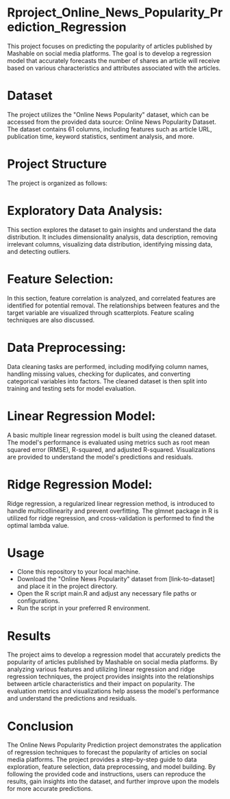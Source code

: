 # Rproject_Online_News_Popularity_Prediction_Regression

This project focuses on predicting the popularity of articles published by Mashable on social media platforms. The goal is to develop a regression model that accurately forecasts the number of shares an article will receive based on various characteristics and attributes associated with the articles.

# Dataset
The project utilizes the "Online News Popularity" dataset, which can be accessed from the provided data source: Online News Popularity Dataset. The dataset contains 61 columns, including features such as article URL, publication time, keyword statistics, sentiment analysis, and more.

# Project Structure
The project is organized as follows:

# Exploratory Data Analysis: 
This section explores the dataset to gain insights and understand the data distribution. It includes dimensionality analysis, data description, removing irrelevant columns, visualizing data distribution, identifying missing data, and detecting outliers.

# Feature Selection: 
In this section, feature correlation is analyzed, and correlated features are identified for potential removal. The relationships between features and the target variable are visualized through scatterplots. Feature scaling techniques are also discussed.

# Data Preprocessing: 
Data cleaning tasks are performed, including modifying column names, handling missing values, checking for duplicates, and converting categorical variables into factors. The cleaned dataset is then split into training and testing sets for model evaluation.

# Linear Regression Model: 
A basic multiple linear regression model is built using the cleaned dataset. The model's performance is evaluated using metrics such as root mean squared error (RMSE), R-squared, and adjusted R-squared. Visualizations are provided to understand the model's predictions and residuals.

# Ridge Regression Model: 
Ridge regression, a regularized linear regression method, is introduced to handle multicollinearity and prevent overfitting. The glmnet package in R is utilized for ridge regression, and cross-validation is performed to find the optimal lambda value.

# Usage
- Clone this repository to your local machine.
- Download the "Online News Popularity" dataset from [link-to-dataset] and place it in the project directory.
- Open the R script main.R and adjust any necessary file paths or configurations.
- Run the script in your preferred R environment.

# Results
The project aims to develop a regression model that accurately predicts the popularity of articles published by Mashable on social media platforms. By analyzing various features and utilizing linear regression and ridge regression techniques, the project provides insights into the relationships between article characteristics and their impact on popularity. The evaluation metrics and visualizations help assess the model's performance and understand the predictions and residuals.

# Conclusion
The Online News Popularity Prediction project demonstrates the application of regression techniques to forecast the popularity of articles on social media platforms. The project provides a step-by-step guide to data exploration, feature selection, data preprocessing, and model building. By following the provided code and instructions, users can reproduce the results, gain insights into the dataset, and further improve upon the models for more accurate predictions.

